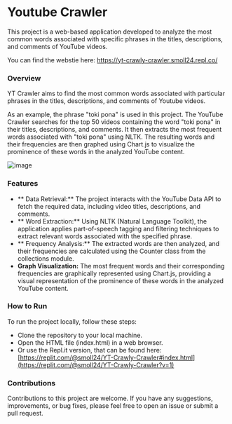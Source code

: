# Youtube Crawler

This project is a web-based application developed to analyze the most common words associated with specific phrases in the titles, descriptions, and comments of YouTube videos.

You can find the webstie here: https://yt-crawly-crawler.smoll24.repl.co/

### Overview
YT Crawler aims to find the most common words associated with particular phrases in the titles, descriptions, and comments of Youtube videos.

As an example, the phrase "toki pona" is used in this project. 
The YouTube Crawler searches for the top 50 videos containing the word "toki pona" in their titles, descriptions, and comments. 
It then extracts the most frequent words associated with "toki pona" using NLTK. 
The resulting words and their frequencies are then graphed using Chart.js to visualize the prominence of these words in the analyzed YouTube content.

![image](https://github.com/smoll24/YT-Crawly-Crawler/assets/115204665/0aea4f05-740a-416d-b635-e31d627217c7)

### Features

* ** Data Retrieval:** The project interacts with the YouTube Data API to fetch the required data, including video titles, descriptions, and comments.
* ** Word Extraction:** Using NLTK (Natural Language Toolkit), the application applies part-of-speech tagging and filtering techniques to extract relevant words associated with the specified phrase.
* ** Frequency Analysis:** The extracted words are then analyzed, and their frequencies are calculated using the Counter class from the collections module.
* **Graph Visualization:** The most frequent words and their corresponding frequencies are graphically represented using Chart.js, providing a visual representation of the prominence of these words in the analyzed YouTube content.

### How to Run
To run the project locally, follow these steps:
* Clone the repository to your local machine.
* Open the HTML file (index.html) in a web browser.
* Or use the Repl.it version, that can be found here: [https://replit.com/@smoll24/YT-Crawly-Crawler#index.html](https://replit.com/@smoll24/YT-Crawly-Crawler?v=1)

### Contributions
Contributions to this project are welcome. If you have any suggestions, improvements, or bug fixes, please feel free to open an issue or submit a pull request.
